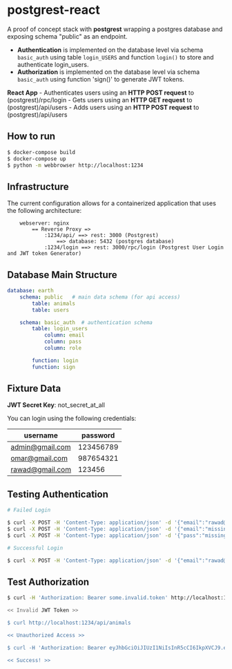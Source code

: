 # postgrest-react

A proof of concept stack with **postgrest** wrapping a postgres database and exposing schema "public" as an endpoint.

- **Authentication** is implemented on the database level via schema `basic_auth` using table `login_USERS` and function `login()` to store and authenticate login_users.
- **Authorization** is implemented on the database level via schema `basic_auth` using function 'sign()' to generate JWT tokens.

**React App**
    - Authenticates users using an **HTTP POST request** to (postgrest)/rpc/login
    - Gets users using an **HTTP GET request** to (postgrest)/api/users
    - Adds users using an **HTTP POST request** to (postgrest)/api/users

## How to run

```bash
$ docker-compose build
$ docker-compose up
$ python -m webbrowser http://localhost:1234
```

## Infrastructure

The current configuration allows for a containerized application that uses the following architecture:

```
    webserver: nginx
        == Reverse Proxy =>
            :1234/api/ ==> rest: 3000 (Postgrest)
                ==> database: 5432 (postgres database)
            :1234/login ==> rest: 3000/rpc/login (Postgrest User Login and JWT token Generator)
```

## Database Main Structure

```yaml
database: earth
    schema: public   # main data schema (for api access)
        table: animals
        table: users

    schema: basic_auth  # authentication schema
        table: login_users
            column: email
            column: pass
            column: role

        function: login
        function: sign
```

## Fixture Data

**JWT Secret Key**: not_secret_at_all

You can login using the following credentials:

| username | password  |
|----------|-----------|
| admin@gmail.com    | 123456789 |
| omar@gmail.com     | 987654321 |
| rawad@gmail.com    | 123456    |

## Testing Authentication

```bash
# Failed Login

$ curl -X POST -H 'Content-Type: application/json' -d '{"email":"rawad@gmail.com","pass":"incorrect_pass"}' http://localhost:1234/login
$ curl -X POST -H 'Content-Type: application/json' -d '{"email":"missing@password.com"}' http://localhost:1234/login
$ curl -X POST -H 'Content-Type: application/json' -d '{"pass":"missing_email"}' http://localhost:1234/login

# Successful Login

$ curl -X POST -H 'Content-Type: application/json' -d '{"email":"rawad@gmail.com","pass":"123456"}' http://localhost:1234/login
```

## Test Authorization

```bash
$ curl -H 'Authorization: Bearer some.invalid.token' http://localhost:1234/api/animals

<< Invalid JWT Token >>

$ curl http://localhost:1234/api/animals

<< Unauthorized Access >>

$ curl -H 'Authorization: Bearer eyJhbGciOiJIUzI1NiIsInR5cCI6IkpXVCJ9.eyJyb2xlIjoicG9zdGdyZXMiLCJlbWFpbCI6InJhd2FkQGdtYWlsLmNvbSIsImV4cCI6MTUwMDg5NTk4OX0.Vdud2_Gu1RMa81fyGMNonZbnEywKhd7yU2NohyaBfWs' http://localhost:1234/api/animals

<< Success! >>
```
